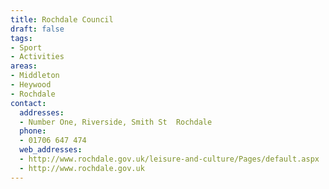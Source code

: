 ```yaml
---
title: Rochdale Council
draft: false
tags:
- Sport
- Activities
areas:
- Middleton
- Heywood
- Rochdale
contact:
  addresses:
  - Number One, Riverside, Smith St  Rochdale
  phone:
  - 01706 647 474
  web_addresses:
  - http://www.rochdale.gov.uk/leisure-and-culture/Pages/default.aspx
  - http://www.rochdale.gov.uk
---
```


